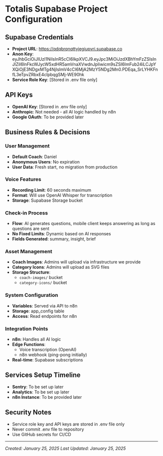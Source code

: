 # Totalis Supabase Project Configuration

## Supabase Credentials
- **Project URL**: https://qdqbrqnqttyjegiupvri.supabase.co
- **Anon Key**: eyJhbGciOiJIUzI1NiIsInR5cCI6IkpXVCJ9.eyJpc3MiOiJzdXBhYmFzZSIsInJlZiI6InFkcWJycW5xdHR5amVnaXVwdnJpIiwicm9sZSI6ImFub24iLCJpYXQiOjE3NDgxMTg4NjIsImV4cCI6MjA2MzY5NDg2Mn0.PDEqa_SrLYHKFnfL3eTpvZRbxE4cIpbqgSMj-WE90hk
- **Service Role Key**: [Stored in .env file only]

## API Keys
- **OpenAI Key**: [Stored in .env file only]
- **Anthropic**: Not needed - all AI logic handled by n8n
- **Google OAuth**: To be provided later

## Business Rules & Decisions

### User Management
- **Default Coach**: Daniel
- **Anonymous Users**: No expiration
- **User Data**: Fresh start, no migration from production

### Voice Features
- **Recording Limit**: 60 seconds maximum
- **Format**: Will use OpenAI Whisper for transcription
- **Storage**: Supabase Storage bucket

### Check-in Process
- **Flow**: AI generates questions, mobile client keeps answering as long as questions are sent
- **No Fixed Limits**: Dynamic based on AI responses
- **Fields Generated**: summary, insight, brief

### Asset Management
- **Coach Images**: Admins will upload via infrastructure we provide
- **Category Icons**: Admins will upload as SVG files
- **Storage Structure**:
  - `coach-images/` bucket
  - `category-icons/` bucket

### System Configuration
- **Variables**: Served via API to n8n
- **Storage**: app_config table
- **Access**: Read endpoints for n8n

### Integration Points
- **n8n**: Handles all AI logic
- **Edge Functions**: 
  - Voice transcription (OpenAI)
  - n8n webhook (ping-pong initially)
- **Real-time**: Supabase subscriptions

## Services Setup Timeline
- **Sentry**: To be set up later
- **Analytics**: To be set up later
- **n8n Instance**: To be provided later

## Security Notes
- Service role key and API keys are stored in .env file only
- Never commit .env file to repository
- Use GitHub secrets for CI/CD

---

*Created: January 25, 2025*
*Last Updated: January 25, 2025*